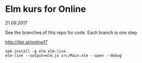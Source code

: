# Elm kurs for Online

_21.09.2017_

See the branches of this repo for code. Each branch is one step

http://iter.at/online17

```
npm install -g elm elm-live
elm-live --output=elm.js src/Main.elm --open --debug
```
